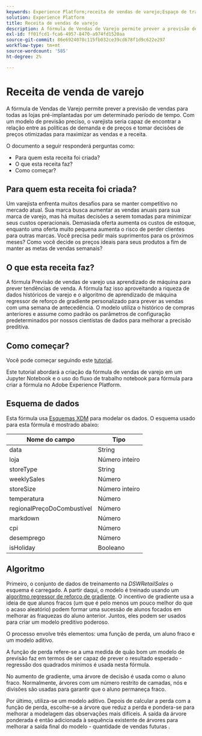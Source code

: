 ```yaml
---
keywords: Experience Platform;receita de vendas de varejo;Espaço de trabalho de ciência de dados;tópicos populares;receitas;pré-criar fórmula
solution: Experience Platform
title: Receita de vendas de varejo
description: A fórmula de Vendas de Varejo permite prever a previsão de vendas para todas as lojas pré-implantadas por um determinado período de tempo. Com um modelo de previsão preciso, o varejista seria capaz de encontrar a relação entre as políticas de demanda e de preços e tomar decisões de preços otimizadas para maximizar as vendas e a receita.
exl-id: ff01fcd1-fca6-4957-8470-a974fd1520aa
source-git-commit: 86e6924078c115fb032ce39cd678f1d9c622e297
workflow-type: tm+mt
source-wordcount: '585'
ht-degree: 2%

---
```


# Receita de venda de varejo

A fórmula de Vendas de Varejo permite prever a previsão de vendas para todas as lojas pré-implantadas por um determinado período de tempo. Com um modelo de previsão preciso, o varejista seria capaz de encontrar a relação entre as políticas de demanda e de preços e tomar decisões de preços otimizadas para maximizar as vendas e a receita.

O documento a seguir responderá perguntas como:
* Para quem esta receita foi criada?
* O que esta receita faz?
* Como começar?

## Para quem esta receita foi criada?

Um varejista enfrenta muitos desafios para se manter competitivo no mercado atual. Sua marca busca aumentar as vendas anuais para sua marca de varejo, mas há muitas decisões a serem tomadas para minimizar seus custos operacionais. Demasiada oferta aumenta os custos de estoque, enquanto uma oferta muito pequena aumenta o risco de perder clientes para outras marcas. Você precisa pedir mais suprimentos para os próximos meses? Como você decide os preços ideais para seus produtos a fim de manter as metas de vendas semanais?

## O que esta receita faz?

A fórmula Previsão de vendas de varejo usa aprendizado de máquina para prever tendências de venda. A fórmula faz isso aproveitando a riqueza de dados históricos de varejo e o algoritmo de aprendizado de máquina regressor de reforço de gradiente personalizado para prever as vendas com uma semana de antecedência. O modelo utiliza o histórico de compras anteriores e assume como padrão os parâmetros de configuração predeterminados por nossos cientistas de dados para melhorar a precisão preditiva.

## Como começar?

Você pode começar seguindo este [tutorial](../jupyterlab/create-a-model.md).

Este tutorial abordará a criação da fórmula de vendas de varejo em um Jupyter Notebook e o uso do fluxo de trabalho notebook para fórmula para criar a fórmula no Adobe Experience Platform.

## Esquema de dados

Esta fórmula usa [Esquemas XDM](../../xdm/schema/field-dictionary.md) para modelar os dados. O esquema usado para esta fórmula é mostrado abaixo:

| Nome do campo | Tipo |
| --- | --- |
| data | String |
| loja | Número inteiro |
| storeType | String |
| weeklySales | Número |
| storeSize | Número inteiro |
| temperatura | Número |
| regionalPreçoDoCombustível | Número |
| markdown | Número |
| cpi | Número |
| desemprego | Número |
| isHoliday | Booleano |


## Algoritmo

Primeiro, o conjunto de dados de treinamento na *DSWRetailSales* o esquema é carregado. A partir daqui, o modelo é treinado usando um [algoritmo regressor de reforço de gradiente](https://scikit-learn.org/stable/modules/generated/sklearn.ensemble.GradientBoostingRegressor.html). O incentivo de gradiente usa a ideia de que alunos fracos (um que é pelo menos um pouco melhor do que o acaso aleatório) podem formar uma sucessão de alunos focados em melhorar as fraquezas do aluno anterior. Juntos, eles podem ser usados para criar um modelo preditivo poderoso.

O processo envolve três elementos: uma função de perda, um aluno fraco e um modelo aditivo.

A função de perda refere-se a uma medida de quão bom um modelo de previsão faz em termos de ser capaz de prever o resultado esperado - regressão dos quadrados mínimos é usada nesta fórmula.

No aumento de gradiente, uma árvore de decisão é usada como o aluno fraco. Normalmente, árvores com um número restrito de camadas, nós e divisões são usadas para garantir que o aluno permaneça fraco.

Por último, utiliza-se um modelo aditivo. Depois de calcular a perda com a função de perda, escolhe-se a árvore que reduz a perda e pondera-se para melhorar a modelagem das observações mais difíceis. A saída da árvore ponderada é então adicionada à sequência existente de árvores para melhorar a saída final do modelo - quantidade de vendas futuras .
